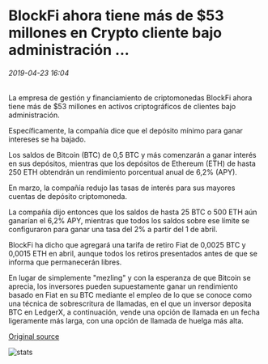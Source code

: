 # BlockFi ahora tiene más de $53 millones en Crypto cliente bajo administración ...

###### 2019-04-23 16:04

La empresa de gestión y financiamiento de criptomonedas BlockFi ahora tiene más de $53 millones en activos criptográficos de clientes bajo administración.

Específicamente, la compañía dice que el depósito mínimo para ganar intereses se ha bajado.

Los saldos de Bitcoin (BTC) de 0,5 BTC y más comenzarán a ganar interés en sus depósitos, mientras que los depósitos de Ethereum (ETH) de hasta 250 ETH obtendrán un rendimiento porcentual anual de 6,2% (APY).

En marzo, la compañía redujo las tasas de interés para sus mayores cuentas de depósito criptomoneda.

La compañía dijo entonces que los saldos de hasta 25 BTC o 500 ETH aún ganarían el 6,2% APY, mientras que todos los saldos sobre ese límite se configuraron para ganar una tasa del 2% a partir del 1 de abril.

BlockFi ha dicho que agregará una tarifa de retiro Fiat de 0,0025 BTC y 0,0015 ETH en abril, aunque todos los retiros presentados antes de que se informa que permanecerán libres.

En lugar de simplemente "mezling" y con la esperanza de que Bitcoin se aprecia, los inversores pueden supuestamente ganar un rendimiento basado en Fiat en su BTC mediante el empleo de lo que se conoce como una técnica de sobrescritura de llamadas, en el que un inversor deposita BTC en LedgerX, a continuación, vende una opción de llamada en un fecha ligeramente más larga, con una opción de llamada de huelga más alta.

[Original source](https://cointelegraph.com/news/blockfi-now-has-over-53-million-in-client-crypto-under-management)

![stats](https://c.statcounter.com/11760860/0/a89fa40b/1/ "stats")